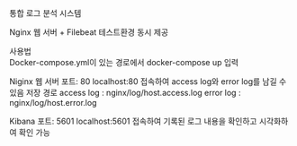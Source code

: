 통합 로그 분석 시스템

Nginx 웹 서버 + Filebeat 테스트환경 동시 제공

사용법<br/>
Docker-compose.yml이 있는 경로에서 docker-compose up 입력

Niginx 웹 서버 포트: 80
localhost:80 접속하여 access log와 error log를 남길 수 있음
저장 경로
access log : nginx/log/host.access.log
error log : nginx/log/host.error.log

Kibana 포트: 5601
localhost:5601 접속하여 기록된 로그 내용을 확인하고 시각화하여 확인 가능
